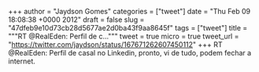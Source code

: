 
+++
author = "Jaydson Gomes"
categories = ["tweet"]
date = "Thu Feb 09 18:08:38 +0000 2012"
draft = false
slug = "47dfeb9e10d73cb28d5677ae2d0ba43f9aa8645f"
tags = ["tweet"]
title = """RT @RealEden: Perfil de c..."""
tweet = true
micro = true
tweet_url = "https://twitter.com/jaydson/status/167671262607450112"
+++
RT @RealEden: Perfil de casal no Linkedin, pronto, vi de tudo, podem fechar a internet.
